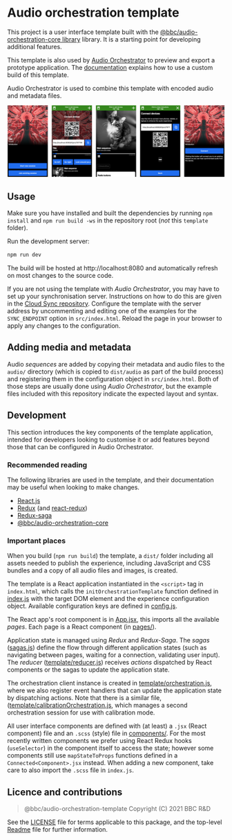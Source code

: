 # Audio orchestration template

This project is a user interface template built with the [@bbc/audio-orchestration-core library](../core) library. It is a starting point for developing additional features.

This template is also used by [Audio Orchestrator](https://www.bbc.co.uk/makerbox/tools/audio-orchestrator) to preview and export a prototype application. The [documentation](https://bbc.github.io/bbcat-orchestration-docs/custom-template) explains how to use a custom build of this template.

Audio Orchestrator is used to combine this template with encoded audio and metadata files.

![screenshots of the template application, showing the start, playing (with and without joining instructions), instructions, and connect-direct pages](resources/template-screenshots.png)

## Usage

Make sure you have installed and built the dependencies by running `npm install` and `npm run build -ws` in the repository root (_not_ this `template` folder).

Run the development server:

```sh
npm run dev
```

The build will be hosted at http://localhost:8080 and automatically refresh on most changes to the source code.

If you are not using the template with _Audio Orchestrator_, you may have to set up your synchronisation server. Instructions on how to do this are given in the [Cloud Sync repository](https://github.com/bbc/cloud-sync). Configure the template with the server address by uncommenting and editing one of the examples for the `SYNC_ENDPOINT` option in `src/index.html`. Reload the page in your browser to apply any changes to the configuration.

## Adding media and metadata

Audio _sequences_ are added by copying their metadata and audio files to the `audio/` directory (which is copied to `dist/audio` as part of the build process) and registering them in the configuration object in `src/index.html`. Both of those steps are usually done using _Audio Orchestrator_, but the example files included with this repository indicate the expected layout and syntax.

## Development

This section introduces the key components of the template application, intended for developers looking to customise it or add features beyond those that can be configured in Audio Orchestrator.

### Recommended reading

The following libraries are used in the template, and their documentation may be useful when looking to make changes.

* [React.js](https://reactjs.org/)
* [Redux](https://redux.js.org/) (and [react-redux](https://redux.js.org/basics/usagewithreact))
* [Redux-saga](https://redux-saga.js.org/)
* [@bbc/audio-orchestration-core](../core)

### Important places

When you build (`npm run build`) the template, a `dist/` folder including all assets needed to publish the experience, including JavaScript and CSS bundles and a copy of all audio files and images, is created.

The template is a React application instantiated in the `<script>` tag in `index.html`, which calls the `initOrchestrationTemplate` function defined in [index.js](./src/index.js) with the target DOM element and the experience configuration object.  Available configuration keys are defined in [config.js](./src/config.js).

The React app's root component is in [App.jsx](./src/App.jsx), this imports all the available _pages_. Each page is a React component (in [pages/](./src/pages)).

Application state is managed using _Redux_ and _Redux-Saga_. The _sagas_ ([sagas.js](./src/sagas.js)) define the flow through different application states (such as navigating between pages, waiting for a connection, validating user input). The _reducer_ ([template/reducer.js](./src/template/reducer.js)) receives _actions_ dispatched by React components or the sagas to update the application state.

The orchestration client instance is created in [template/orchestration.js](./src/template/orchestration.js), where we also register event handlers that can update the application state by dispatching actions. Note that there is a similar file, ([template/calibrationOrchestration.js](./src/template/calibrationOrchestration.js), which manages a second orchestration session for use with calibration mode.

All user interface components are defined with (at least) a `.jsx` (React component) file and an `.scss` (style) file in [components/](./src/components). For the most recently written components we prefer using React Redux hooks (`useSelector`) in the component itself to access the state; however some components still use `mapStateToProps` functions defined in a `Connected<Component>.jsx` instead. When adding a new component, take care to also import the `.scss` file in `index.js`.

## Licence and contributions

> @bbc/audio-orchestration-template
> Copyright (C) 2021 BBC R&D

See the [LICENSE](./LICENSE) file for terms applicable to this package, and the top-level [Readme](../../Readme.md) file for further information.
